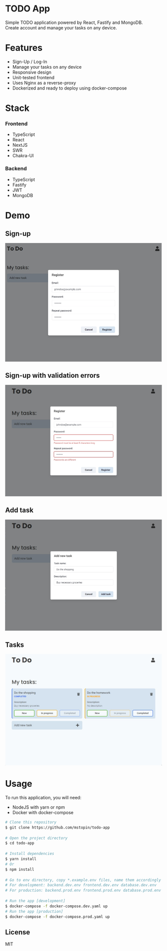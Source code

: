 # TODO App

Simple TODO application powered by React, Fastify and MongoDB.  
Create account and manage your tasks on any device.

# Features

- Sign-Up / Log-In
- Manage your tasks on any device
- Responsive design
- Unit-tested frontend
- Uses Nginx as a reverse-proxy
- Dockerized and ready to deploy using docker-compose

# Stack

### Frontend

- TypeScript
- React
- NextJS
- SWR
- Chakra-UI

### Backend

- TypeScript
- Fastify
- JWT
- MongoDB

# Demo

## Sign-up

![Sign up](./docs/sign-up.jpg)

## Sign-up with validation errors

![Sign up with errors](./docs/sign-up-error.jpg)

## Add task

![Add task](./docs/add-task.jpg)

## Tasks

![Tasks](./docs/tasks.jpg)

# Usage

To run this application, you will need:

- NodeJS with yarn or npm
- Docker with docker-compose

```bash
# Clone this repository
$ git clone https://github.com/mstopin/todo-app

# Open the project directory
$ cd todo-app

# Install dependencies
$ yarn install
# Or
$ npm install

# Go to env directory, copy *.example.env files, name them accordingly and type in empty secrets
# For development: backend.dev.env frontend.dev.env database.dev.env
# For production: backend.prod.env frontend.prod.env database.prod.env

# Run the app [development]
$ docker-compose -f docker-compose.dev.yaml up
# Run the app [production]
$ docker-compose -f docker-compose.prod.yaml up
```

## License

MIT
